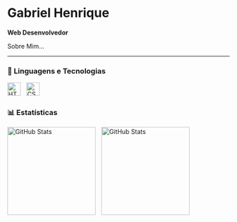 # Gabriel Henrique

**Web Desenvolvedor**

Sobre Mim...

---

### 🤖 Linguagens e Tecnologias

<img 
    align="left" 
    alt="HTML"
    title="HTML" 
    width="30px" 
    style="padding-right: 10px;" 
    src="https://cdn.jsdelivr.net/gh/devicons/devicon@latest/icons/html5/html5-original.svg" 
/>
<img 
    align="left" 
    alt="CSS" 
    title="CSS"
    width="30px" 
    style="padding-right: 10px;" 
    src="https://cdn.jsdelivr.net/gh/devicons/devicon@latest/icons/css3/css3-original.svg" 
/>

<br/>
<br/>

### 📊 Estatísticas

<p>
  <img 
    align="left" 
    alt="GitHub Stats" 
    height="200" 
    style="padding-right: 10px;" 
    src= "https://github-readme-stats.vercel.app/api?username=gabrieelhenrique&mostrar_icons=true&tema=dark&incluir_all_commits=true&localidade=pt-br"
    />

  <img
    align="left" 
    alt="GitHub Stats" 
    height="200" 
    style="padding-right: 10px;"  
    src= "https://github-readme-stats.vercel.app/api/top-langs/?username=gabrieelhenrique&tema=dark&layout=compacto&custom_title=Tecnologias&langs_count=9"
  />
</p>
